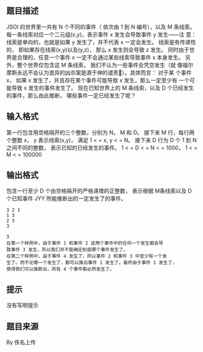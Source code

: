 


## 题目描述
JSOI 的世界里一共有 N 个不同的事件（ 依次由 1 到 N 编号），以及 M 条线索。
每一条线索对应一个二元组(x,y)，表示事件 x 发生会导致事件 y 发生——注
意： 线索是单向的，也就是如果 y 发生了，并不代表 x 一定会发生。
线索是有传递性的， 即如果存在线索(x,y)以及(y,z)， 那么 x 发生则会导致 z
发生。
同时由于世界是合理的，任意一个事件 x 一定不会通过某些线索导致事件 x
本身发生。
另外，整个世界仅包含这 M 条线索， 我们不认为一些事件会凭空发生（就
像福尔摩斯永远不会认为诡异的凶杀案是源于神的谴责）。具体而言： 对于某
个事件 x， 如果 x 发生了，并且存在某个事件可能导致 x 发生，那么一定至少有
一个可能导致 x 发生的事件发生了。
现在已知世界上的 M 条线索，以及 D 个已经发生的事件，那么由此推断，
哪些事件一定已经发生了呢？
## 输入格式
第一行包含用空格隔开的三个整数，分别为 N， M 和 D。
接下来 M 行，每行两个整数 x， y 表示线索(x,y)， 满足 1 < = x, y < = N。
接下来 D 行为 D 个 1 到 N 之间不同的整数， 表示已知的已经发生的事件。
1 < = D < = N < = 1000， 1 < = M < = 100000
## 输出格式
包含一行至少 D 个由空格隔开的严格递增的正整数， 表示根据 M条线索以及 D 个已知事件
JYY 所能推断出的一定发生了的事件。

```input1
3 2 1
1 3
2 3
3

```

```output1
3
在第一个样例中，由于事件 1 和事件 2 这两个事件中的任何一个发生都会导
致事件 3 发生，所以我们并不能确定到底哪个事件发生了。
在第二个样例中，由于事件 4 发生了，所以事件 2 和事件 3 中至少有一个发
生了。而不论哪一个发生了，都可以推出事件 1 发生了。最终由于事件 1 发生了，
使得我们可以推断出，所有 4 个事件都必然发生了。
```

## 提示
没有写明提示
## 题目来源
By 佚名上传



